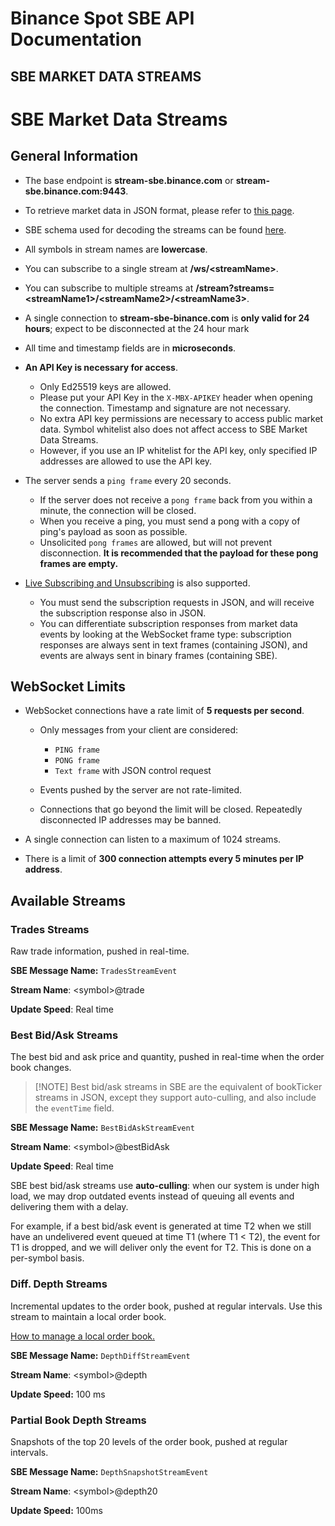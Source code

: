 # Binance Spot SBE API Documentation

## SBE MARKET DATA STREAMS

SBE Market Data Streams
==========

General Information[​](/docs/binance-spot-api-docs/sbe-market-data-streams#general-information)
----------

* The base endpoint is **stream-sbe.binance.com** or **stream-sbe.binance.com:9443**.
* To retrieve market data in JSON format, please refer to [this page](/docs/binance-spot-api-docs/web-socket-streams).
* SBE schema used for decoding the streams can be found [here](https://github.com/binance/binance-spot-api-docs/blob/master/sbe/schemas/stream_1_0.xml).
* All symbols in stream names are **lowercase**.
* You can subscribe to a single stream at **/ws/\<streamName\>**.
* You can subscribe to multiple streams at **/stream?streams=\<streamName1\>/\<streamName2\>/\<streamName3\>**.
* A single connection to **stream-sbe-binance.com** is **only valid for 24 hours**; expect to be disconnected at the 24 hour mark
* All time and timestamp fields are in **microseconds**.
* **An API Key is necessary for access**.
  * Only Ed25519 keys are allowed.
  * Please put your API Key in the `X-MBX-APIKEY` header when opening the connection. Timestamp and signature are not necessary.
  * No extra API key permissions are necessary to access public market data. Symbol whitelist also does not affect access to SBE Market Data Streams.
  * However, if you use an IP whitelist for the API key, only specified IP addresses are allowed to use the API key.

* The server sends a `ping frame` every 20 seconds.
  * If the server does not receive a `pong frame` back from you within a minute, the connection will be closed.
  * When you receive a ping, you must send a pong with a copy of ping's payload as soon as possible.
  * Unsolicited `pong frames` are allowed, but will not prevent disconnection. **It is recommended that the payload for these pong frames are empty.**

* [Live Subscribing and Unsubscribing](/docs/binance-spot-api-docs/web-socket-streams#live-subscribingunsubscribing-to-streams) is also supported.
  * You must send the subscription requests in JSON, and will receive the subscription response also in JSON.
  * You can differentiate subscription responses from market data events by looking at the WebSocket frame type: subscription responses are always sent in text frames (containing JSON), and events are always sent in binary frames (containing SBE).

WebSocket Limits[​](/docs/binance-spot-api-docs/sbe-market-data-streams#websocket-limits)
----------

* WebSocket connections have a rate limit of **5 requests per second**.
  * Only messages from your client are considered:
    * `PING frame`
    * `PONG frame`
    * `Text frame` with JSON control request

  * Events pushed by the server are not rate-limited.
  * Connections that go beyond the limit will be closed. Repeatedly disconnected IP addresses may be banned.

* A single connection can listen to a maximum of 1024 streams.
* There is a limit of **300 connection attempts every 5 minutes per IP address**.

Available Streams[​](/docs/binance-spot-api-docs/sbe-market-data-streams#available-streams)
----------

### Trades Streams[​](/docs/binance-spot-api-docs/sbe-market-data-streams#trades-streams) ###

Raw trade information, pushed in real-time.

**SBE Message Name:** `TradesStreamEvent`

**Stream Name**: \<symbol\>@trade

**Update Speed**: Real time

### Best Bid/Ask Streams[​](/docs/binance-spot-api-docs/sbe-market-data-streams#best-bidask-streams) ###

The best bid and ask price and quantity, pushed in real-time when the order book changes.

>
>
> [!NOTE]
> Best bid/ask streams in SBE are the equivalent of bookTicker streams in JSON, except they support auto-culling, and also include the `eventTime` field.
>
>

**SBE Message Name:** `BestBidAskStreamEvent`

**Stream Name**: \<symbol\>@bestBidAsk

**Update Speed**: Real time

[]()SBE best bid/ask streams use **auto-culling**: when our system is under high load, we may drop outdated events instead of queuing all events and delivering them with a delay.

For example, if a best bid/ask event is generated at time T2 when we still have an undelivered event queued at time T1 (where T1 \< T2), the event for T1 is dropped, and we will deliver only the event for T2. This is done on a per-symbol basis.

### Diff. Depth Streams[​](/docs/binance-spot-api-docs/sbe-market-data-streams#diff-depth-streams) ###

Incremental updates to the order book, pushed at regular intervals. Use this stream to maintain a local order book.

[How to manage a local order book.](/docs/binance-spot-api-docs/web-socket-streams#how-to-manage-a-local-order-book-correctly)

**SBE Message Name:** `DepthDiffStreamEvent`

**Stream Name**: \<symbol\>@depth

**Update Speed:** 100 ms

### Partial Book Depth Streams[​](/docs/binance-spot-api-docs/sbe-market-data-streams#partial-book-depth-streams) ###

Snapshots of the top 20 levels of the order book, pushed at regular intervals.

**SBE Message Name:** `DepthSnapshotStreamEvent`

**Stream Name**: \<symbol\>@depth20

**Update Speed:** 100ms

